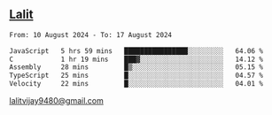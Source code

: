## [Lalit](https://lalit.sh)

<!--START_SECTION:waka-->

```txt
From: 10 August 2024 - To: 17 August 2024

JavaScript   5 hrs 59 mins   ████████████████░░░░░░░░░   64.06 %
C            1 hr 19 mins    ███▓░░░░░░░░░░░░░░░░░░░░░   14.12 %
Assembly     28 mins         █▒░░░░░░░░░░░░░░░░░░░░░░░   05.15 %
TypeScript   25 mins         █░░░░░░░░░░░░░░░░░░░░░░░░   04.57 %
Velocity     22 mins         █░░░░░░░░░░░░░░░░░░░░░░░░   04.01 %
```

<!--END_SECTION:waka-->

lalitvijay9480@gmail.com
